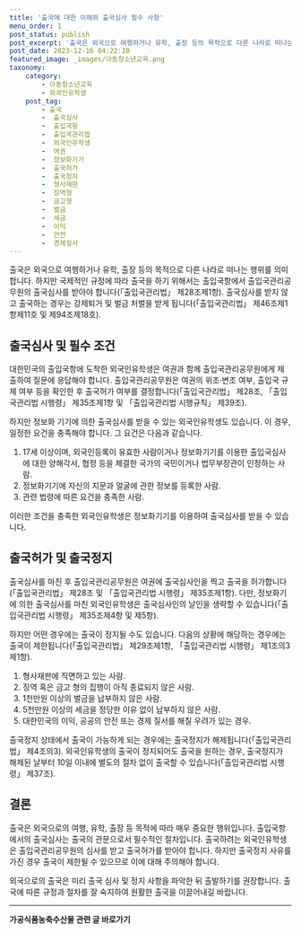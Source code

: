 ```yaml
---
title: '출국에 대한 이해와 출국심사 필수 사항'
menu_order: 1
post_status: publish
post_excerpt: '출국은 외국으로 여행하거나 유학, 출장 등의 목적으로 다른 나라로 떠나는 행위를 의미합니다. 하지만 국제적인 규정에 따라 출국을 하기 위해서는 출입국항에서 출입국관리공무원의 출국심사를 받아야 합니다  출입국관리법  제28조제1항 . 출국심사를 받지 않고 출국하는 경우는 강제퇴거 및 벌금 처벌을 받게 됩니다  출입국관리법  제46조제1항제11호 및 제94조제18호 .'
post_date: 2023-12-16 04:22:10
featured_image: _images/아동청소년교육.png
taxonomy:
    category:
        - 아동청소년교육
        - 외국인유학생
    post_tag:
        - 출국
        -  출국심사
        -  출입국항
        -  출입국관리법
        -  외국인유학생
        -  여권
        -  정보화기기
        -  출국허가
        -  출국정지
        -  형사재판
        -  징역형
        -  금고형
        -  벌금
        -  세금
        -  이익
        -  안전
        -  경제질서
---
```



출국은 외국으로 여행하거나 유학, 출장 등의 목적으로 다른 나라로 떠나는 행위를 의미합니다. 하지만 국제적인 규정에 따라 출국을 하기 위해서는 출입국항에서 출입국관리공무원의 출국심사를 받아야 합니다(「출입국관리법」 제28조제1항). 출국심사를 받지 않고 출국하는 경우는 강제퇴거 및 벌금 처벌을 받게 됩니다(「출입국관리법」 제46조제1항제11호 및 제94조제18호).

## 출국심사 및 필수 조건

대한민국의 출입국항에 도착한 외국인유학생은 여권과 함께 출입국관리공무원에게 제출하여 질문에 응답해야 합니다. 출입국관리공무원은 여권의 위조·변조 여부, 출입국 규제 여부 등을 확인한 후 출국허가 여부를 결정합니다(「출입국관리법」 제28조, 「출입국관리법 시행령」 제35조제1항 및 「출입국관리법 시행규칙」 제39조).

하지만 정보화 기기에 의한 출국심사를 받을 수 있는 외국인유학생도 있습니다. 이 경우, 일정한 요건을 충족해야 합니다. 그 요건은 다음과 같습니다.

1. 17세 이상이며, 외국인등록이 유효한 사람이거나 정보화기기를 이용한 출입국심사에 대한 양해각서, 협정 등을 체결한 국가의 국민이거나 법무부장관이 인정하는 사람.
2. 정보화기기에 자신의 지문과 얼굴에 관한 정보를 등록한 사람.
3. 관련 법령에 따른 요건을 충족한 사람.

이러한 조건을 충족한 외국인유학생은 정보화기기를 이용하여 출국심사를 받을 수 있습니다.

## 출국허가 및 출국정지

출국심사를 마친 후 출입국관리공무원은 여권에 출국심사인을 찍고 출국을 허가합니다(「출입국관리법」 제28조 및 「출입국관리법 시행령」 제35조제1항). 다만, 정보화기에 의한 출국심사를 마친 외국인유학생은 출국심사인의 날인을 생략할 수 있습니다(「출입국관리법 시행령」 제35조제4항 및 제5항).

하지만 어떤 경우에는 출국이 정지될 수도 있습니다. 다음의 상황에 해당하는 경우에는 출국이 제한됩니다(「출입국관리법」 제29조제1항, 「출입국관리법 시행령」 제1조의3제1항).

1. 형사재판에 직면하고 있는 사람.
2. 징역 혹은 금고 형의 집행이 아직 종료되지 않은 사람.
3. 1천만원 이상의 벌금을 납부하지 않은 사람.
4. 5천만원 이상의 세금을 정당한 이유 없이 납부하지 않은 사람.
5. 대한민국의 이익, 공공의 안전 또는 경제 질서를 해칠 우려가 있는 경우.

출국정지 상태에서 출국이 가능하게 되는 경우에는 출국정지가 해제됩니다(「출입국관리법」 제4조의3). 외국인유학생의 출국이 정지되어도 출국을 원하는 경우, 출국정지가 해제된 날부터 10일 이내에 별도의 절차 없이 출국할 수 있습니다(「출입국관리법 시행령」 제37조).

## 결론

출국은 외국으로의 여행, 유학, 출장 등 목적에 따라 매우 중요한 행위입니다. 출입국항에서의 출국심사는 출국의 관문으로서 필수적인 절차입니다. 출국하려는 외국인유학생은 출입국관리공무원의 심사를 받고 출국허가를 받아야 합니다. 하지만 출국정지 사유를 가진 경우 출국이 제한될 수 있으므로 이에 대해 주의해야 합니다.

외국으로의 출국은 미리 출국 심사 및 정지 사항을 파악한 뒤 출발하기를 권장합니다. 출국에 따른 규정과 절차를 잘 숙지하여 원활한 출국을 이끌어내길 바랍니다.
<!-- wp:separator -->
<hr class="wp-block-separator has-alpha-channel-opacity"/>
<!-- /wp:separator -->

<!-- wp:group {"backgroundColor":"base","layout":{"type":"constrained"}} -->
<div class="wp-block-group has-base-background-color has-background"><!-- wp:paragraph {"align":"center","fontSize":"medium"} -->
<p class="has-text-align-center has-large-font-size"><strong>가공식품농축수산물 관련 글 바로가기</strong></p>
<!-- /wp:paragraph -->


<!-- wp:latest-posts
{"categories":[{"id":30712,"count":19,"description":"","link":"https://uknowlaw.com/category/%ea%b0%80%ea%b3%b5%ec%8b%9d%ed%92%88%eb%86%8d%ec%b6%95%ec%88%98%ec%82%b0%eb%ac%bc/","name":"가공식품농축수산물","slug":"가공식품농축수산물","taxonomy":"category","parent":0,"meta":[],"_links":{"self":[{"href":"https://uknowlaw.com/wp-json/wp/v2/categories/30712"}],"collection":[{"href":"https://uknowlaw.com/wp-json/wp/v2/categories"}],"about":[{"href":"https://uknowlaw.com/wp-json/wp/v2/taxonomies/category"}],"wp:post_type":[{"href":"https://uknowlaw.com/wp-json/wp/v2/posts?categories=30712"}],"curies":[{"name":"wp","href":"https://api.w.org/{rel}","templated":true}]}}],"postsToShow":100,"excerptLength":28,"postLayout":"grid","columns":2,"featuredImageAlign":"left","featuredImageSizeSlug":"large","fontSize":"small"} /--></div>
<!-- /wp:group -->